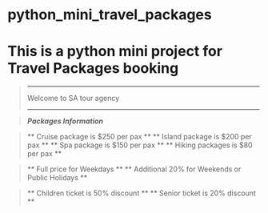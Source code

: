 # python_mini_travel_packages

# This is a python mini project for Travel Packages booking

  >   *************************
  >    Welcome to SA tour agency
  >   *************************


  >   ***Packages Information***

 >** Cruise package is $250 per pax **
 >** Island package is $200 per pax **
 >** Spa package is $150 per pax **
 >** Hiking packages is $80 per pax **

 >** Full price for Weekdays **
 >** Additional 20% for Weekends or Public Holidays **

 >** Children ticket is 50% discount **
 >** Senior ticket is 20% discount **

